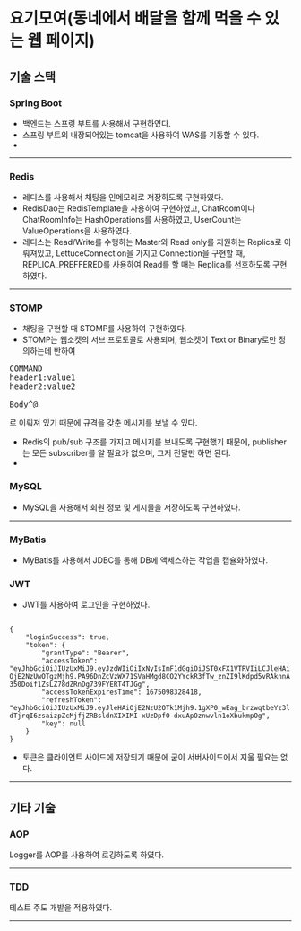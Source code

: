 # 요기모여(동네에서 배달을 함께 먹을 수 있는 웹 페이지)

## 기술 스택

### Spring Boot
- 백엔드는 스프링 부트를 사용해서 구현하였다.
- 스프링 부트의 내장되어있는 tomcat을 사용하여 WAS를 기동할 수 있다.
- 
<hr>

### Redis
- 레디스를 사용해서 채팅을 인메모리로 저장하도록 구현하였다.
- RedisDao는 RedisTemplate을 사용하여 구현하였고, ChatRoom이나 ChatRoomInfo는 HashOperations를 사용하였고, UserCount는 ValueOperations을 사용하였다.
- 레디스는 Read/Write를 수행하는 Master와 Read only를 지원하는 Replica로 이뤄져있고, LettuceConnection을 가지고 Connection을 구현할 때, REPLICA_PREFFERED를 사용하여 Read를 할 때는 Replica를 선호하도록 구현하였다.
<hr>

### STOMP
- 채팅을 구현할 때 STOMP를 사용하여 구현하였다.
- STOMP는 웹소켓의 서브 프로토콜로 사용되며, 웹소켓이 Text or Binary로만 정의하는데 반하여
<pre>
COMMAND
header1:value1
header2:value2

Body^@
</pre>
로 이뤄져 있기 때문에 규격을 갖춘 메시지를 보낼 수 있다.
- Redis의 pub/sub 구조를 가지고 메시지를 보내도록 구현했기 때문에, publisher는 모든 subscriber를 알 필요가 없으며, 그저 전달만 하면 된다.
- 

### MySQL
- MySQL을 사용해서 회원 정보 및 게시물을 저장하도록 구현하였다.
<hr>

### MyBatis
- MyBatis를 사용해서 JDBC를 통해 DB에 액세스하는 작업을 캡슐화하였다.

### JWT
- JWT를 사용하여 로그인을 구현하였다.

<code>
{
    "loginSuccess": true,
    "token": {
        "grantType": "Bearer",
        "accessToken": "eyJhbGciOiJIUzUxMiJ9.eyJzdWIiOiIxNyIsImF1dGgiOiJST0xFX1VTRVIiLCJleHAiOjE2NzUwOTgzMjh9.PA96DnZcVzWX71SVaHMgd8CO2YYckR3fTw_znZI9lKdpd5vRAknnA350Doif1ZsLZ78dZRnDg739FYERT4TJGg",
        "accessTokenExpiresTime": 1675098328418,
        "refreshToken": "eyJhbGciOiJIUzUxMiJ9.eyJleHAiOjE2NzU2OTk1Mjh9.1gXP0_wEag_brzwqtbeYz3ldTjrqI6zsaizpZcMjfjZRBsldnXIXIMI-xUzDpfO-dxuApOznwvln1oXbukmpOg",
        "key": null
    }
}
</code>

- 토큰은 클라이언트 사이드에 저장되기 때문에 굳이 서버사이드에서 지울 필요는 없다.

***

## 기타 기술

### AOP
Logger를 AOP를 사용하여 로깅하도록 하였다.
<hr>

### TDD
테스트 주도 개발을 적용하였다.

<hr>
